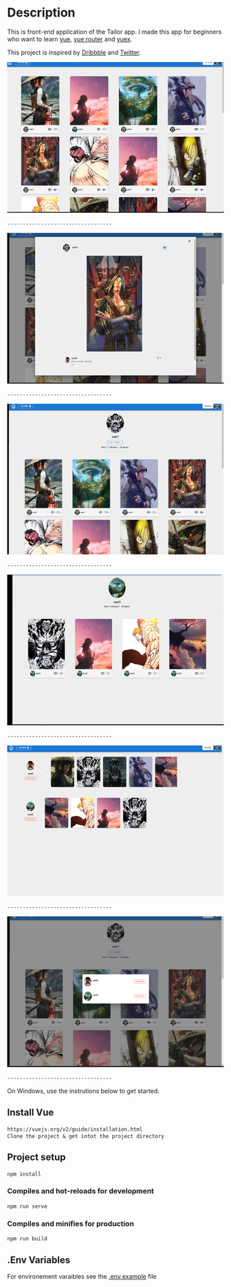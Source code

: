 # Description

This is front-end application of the Tailor app.
I made this app for beginners who want to learn [vue](https://vuejs.org/), [vue router](https://router.vuejs.org/) and [vuex](https://vuex.vuejs.org/).

This project is inspired by [Dribbble](https://dribbble.com/) and [Twitter](https://twitter.com/).

<img src="./ScreenShots/home.png" height="350px">

```
----------------------------------
```

<img src="./ScreenShots/post.png" height="350px">

```
----------------------------------
```

<img src="./ScreenShots/profil.png" height="350px">

```
----------------------------------
```

<img src="./ScreenShots/profil-2.png" height="350px">

```
----------------------------------
```

<img src="./ScreenShots/users.png" height="350px">

```
----------------------------------
```

<img src="./ScreenShots/user-list.png" height="350px">

```
----------------------------------
```

On Windows, use the instrutions below to get started.

## Install Vue

```
https://vuejs.org/v2/guide/installation.html
Clone the project & get intot the project directory
```

## Project setup

```
npm install
```

### Compiles and hot-reloads for development

```
npm run serve
```

### Compiles and minifies for production

```
npm run build
```

## .Env Variables

For environement varaibles see the [.env.example](./.env.example) file
